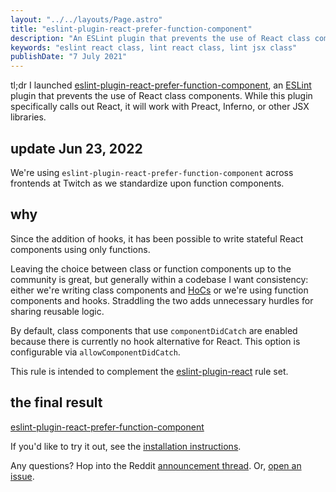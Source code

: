 ```yaml
---
layout: "../../layouts/Page.astro"
title: "eslint-plugin-react-prefer-function-component"
description: "An ESLint plugin that prevents the use of React class components."
keywords: "eslint react class, lint react class, lint jsx class"
publishDate: "7 July 2021"
---
```


tl;dr I launched [eslint-plugin-react-prefer-function-component](https://www.npmjs.com/package/eslint-plugin-react-prefer-function-component), an [ESLint](https://github.com/eslint/eslint) plugin that prevents the use of React class components. While this plugin specifically calls out React, it will work with Preact, Inferno, or other JSX libraries.

## update Jun 23, 2022

We're using `eslint-plugin-react-prefer-function-component` across frontends at Twitch as we standardize upon function components.

## why

Since the addition of hooks, it has been possible to write stateful React components
using only functions.

Leaving the choice between class or function components up to the community is great, but generally within a codebase I want consistency: either we're writing class components and [HoCs](https://reactjs.org/docs/higher-order-components.html) or we're using function components and hooks. Straddling the two adds unnecessary hurdles for sharing reusable logic.

By default, class components that use `componentDidCatch` are enabled because there is currently no hook alternative for React. This option is configurable via `allowComponentDidCatch`.

This rule is intended to complement the [eslint-plugin-react](https://github.com/yannickcr/eslint-plugin-react) rule set.

## the final result

[eslint-plugin-react-prefer-function-component](https://github.com/tatethurston/eslint-plugin-react-prefer-function-component)

If you'd like to try it out, see the [installation instructions](https://github.com/tatethurston/eslint-plugin-react-prefer-function-component#installation--usage-).

Any questions? Hop into the Reddit [announcement thread](https://www.reddit.com/r/reactjs/comments/mrtn9l/an_eslint_lint_rule_to_prevent_the_use_of_class/). Or, [open an issue](https://github.com/tatethurston/eslint-plugin-react-prefer-function-component/issues/new).

